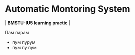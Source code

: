 # Automatic Montoring System
| **BMSTU-IU5 learning practic** | 

Пам парам 
- пум пурум
- пум пу пум
